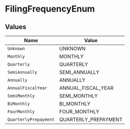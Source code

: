 # FilingFrequencyEnum


## Values

| Name                  | Value                 |
| --------------------- | --------------------- |
| `Unknown`             | UNKNOWN               |
| `Monthly`             | MONTHLY               |
| `Quarterly`           | QUARTERLY             |
| `SemiAnnually`        | SEMI_ANNUALLY         |
| `Annually`            | ANNUALLY              |
| `AnnualFiscalYear`    | ANNUAL_FISCAL_YEAR    |
| `SemiMonthly`         | SEMI_MONTHLY          |
| `BiMonthly`           | BI_MONTHLY            |
| `FourMonthly`         | FOUR_MONTHLY          |
| `QuarterlyPrepayment` | QUARTERLY_PREPAYMENT  |